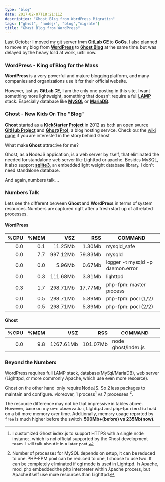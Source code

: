 ```yaml
---
type: "blog"
date: 2017-02-07T18:21:11Z
description: "Ghost Blog from WordPress Migration"
tags: ["ghost", "nodejs", "blog","migrate"]
title: "Ghost Blog from WordPress"
---
```


Last October I moved my git server from __[GitLab CE](https://about.gitlab.com/features/#community)__ to __[GoGs](https://gogs.io)__. I also planned to move my blog from __[WordPress](https://wordpress.com)__ to __[Ghost Blog](https://ghost.org)__ at the same time, but was delayed by the heavy load at work, until now.
<!--more-->

### WordPress - King of Blog for the Mass

__WordPress__ is a very powerful and mature blogging platform, and many companies and organizations use it for their official website.

However, just as __GitLab CE__, I am the only one posting in this site, I want something more lightweight, something that doesn't require a full __[LAMP](https://en.wikipedia.org/wiki/LAMP_(software_bundle))__ stack. Especially database like __[MySQL](https://mysql.com)__ or __[MariaDB](https://mariadb.org)__.

### Ghost - New Kids On The "Blog"

__Ghost__ started as a __[KickStarter Project](https://www.kickstarter.com/projects/johnonolan/ghost-just-a-blogging-platform)__ in 2012 as both an open source __[GitHub Project](https://github.com/TryGhost/Ghost)__ and  __[Ghost(Pro)](https://ghost.org/pricing/)__, a blog hosting service. Check out the [wiki page](https://en.wikipedia.org/wiki/Ghost_(blogging_platform)) if you are interested in the story behind Ghost.

What make __Ghost__ attractive for me?

Ghost, as a NodeJS application, is a web server by itself, that eliminated the needed for standalone web server like Lighttpd or apache. Besides MySQL, it also support __[sqlite3](http://sqlite.org)__, an embedded light weight database library. I don't need standalone database.

And again, numbers talk ...

### Numbers Talk

Lets see the different between __Ghost__ and __WordPress__ in terms of system resources. Numbers are captured right after a fresh start up of all related processes.

#### WordPress

|%CPU|%MEM|VSZ|RSS|COMMAND|
|---:|---:|---:|---:|---|
|0.0|0.1|11.25Mb|1.30Mb|mysqld_safe|
|0.0|7.7|997.12Mb|79.83Mb|mysqld|
|0.0|0.0|5.96Mb|0.67Mb|logger -t mysqld -p daemon.error|
|0.0|0.3|111.68Mb|3.81Mb|lighttpd|
|0.3|1.7|298.71Mb|17.77Mb|php-fpm: master process|
|0.0|0.5|298.71Mb|5.89Mb|php-fpm: pool (1/2)|
|0.0|0.5|298.71Mb|5.89Mb|php-fpm: pool (2/2)|

#### Ghost

|%CPU|%MEM|VSZ|RSS|COMMAND|
|---:|---:|---:|---:|---|
|0.0|9.8|1267.61Mb|101.07Mb|node ghost/index.js|

### Beyond the Numbers

WordPress requires full LAMP stack, database(MySql/MariaDB), web server (Lighttpd, or more commonly Apache, which use even more resource).

Ghost on the other hand, only require NodeJS. So 2 less packages to maintain and configure. Moreover, 1 process[^1] vs 7 processes [^2].

The resource difference may not be that impressive in tables above. However, base on my own observation, Lighttpd and php-fpm tend to hold on a bit more memory over time. Additionally, memory usage reported by `free` is much higher before the switch, __500Mb+(before) vs 235Mb(now)__.

[^1]: I customized Ghost index.js to support HTTPS with a single node instance, which is not official supported by the Ghost development team. I will talk about it in a later post.

[^2]: Number of processes for MySQL depends on setup, it can be reduced to one. PHP-FPM pool can be reduced to one, I choose to use two. It can be completely eliminated if cgi mode is used in Lighttpd. In Apache, mod_php  embedded the php interpreter within Apache process, but Apache itself use more resources than Lighttpd.
